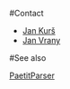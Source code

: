 #Contact

-  [Jan Kurš](%base_url%/staff/kursjan)
-  [Jan Vrany](https://bitbucket.org/janvrany/)

#See also

[PaetitParser](%base_url%/research/helvetia/petitparser)